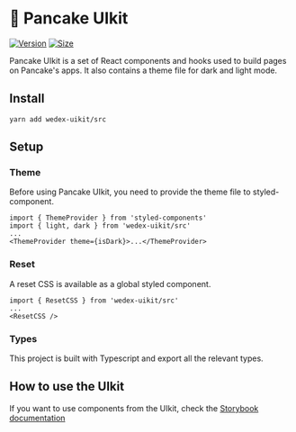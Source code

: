# 🥞 Pancake UIkit

[![Version](https://img.shields.io/npm/v/wedex-uikit/src)](https://www.npmjs.com/package/wedex-uikit/src) [![Size](https://img.shields.io/bundlephobia/min/wedex-uikit/src)](https://www.npmjs.com/package/wedex-uikit/src)

Pancake UIkit is a set of React components and hooks used to build pages on Pancake's apps. It also contains a theme file for dark and light mode.

## Install

`yarn add wedex-uikit/src`

## Setup

### Theme

Before using Pancake UIkit, you need to provide the theme file to styled-component.

```
import { ThemeProvider } from 'styled-components'
import { light, dark } from 'wedex-uikit/src'
...
<ThemeProvider theme={isDark}>...</ThemeProvider>
```

### Reset

A reset CSS is available as a global styled component.

```
import { ResetCSS } from 'wedex-uikit/src'
...
<ResetCSS />
```

### Types

This project is built with Typescript and export all the relevant types.

## How to use the UIkit

If you want to use components from the UIkit, check the [Storybook documentation](https://pancakeswap.github.io/pancake-uikit/)
